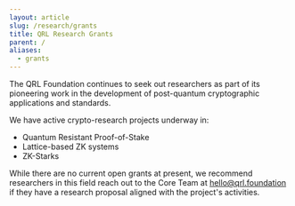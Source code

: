 ```yaml
---
layout: article
slug: /research/grants
title: QRL Research Grants
parent: /
aliases:
  - grants
---
```


The QRL Foundation continues to seek out researchers as part of its pioneering work in the development of post-quantum cryptographic applications and standards.

We have active crypto-research projects underway in:

- Quantum Resistant Proof-of-Stake
- Lattice-based ZK systems
- ZK-Starks

While there are no current open grants at present, we recommend researchers in this field reach out to the Core Team at [hello@qrl.foundation](mailto:hello@qrl.foundation) if they have a research proposal aligned with the project's activities.

